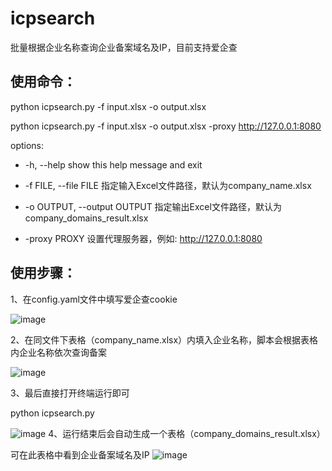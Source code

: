 # icpsearch
批量根据企业名称查询企业备案域名及IP，目前支持爱企查


## 使用命令： ##
python icpsearch.py -f input.xlsx -o output.xlsx

python icpsearch.py -f input.xlsx -o output.xlsx -proxy http://127.0.0.1:8080

options:

- -h, --help            show this help message and exit
  
- -f FILE, --file FILE  指定输入Excel文件路径，默认为company_name.xlsx
  
- -o OUTPUT, --output OUTPUT  指定输出Excel文件路径，默认为company_domains_result.xlsx
  
- -proxy PROXY          设置代理服务器，例如: http://127.0.0.1:8080

## 使用步骤： ##
1、在config.yaml文件中填写爱企查cookie

![image](https://github.com/user-attachments/assets/64e6f062-ef59-4b5d-bcce-a71c47eb1688)

2、在同文件下表格（company_name.xlsx）内填入企业名称，脚本会根据表格内企业名称依次查询备案

![image](https://github.com/user-attachments/assets/5b8111a3-d5a1-4ad2-b89d-f591be715007)

3、最后直接打开终端运行即可

python icpsearch.py

![image](https://github.com/user-attachments/assets/d63e5b06-9eeb-49d3-8861-d1fa40545be9)
4、运行结束后会自动生成一个表格（company_domains_result.xlsx）

可在此表格中看到企业备案域名及IP
![image](https://github.com/user-attachments/assets/29fae474-0e8e-4135-987e-23509ad3b4f6)
